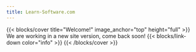 ```yaml
---
title: Learn-Software.com
---
```


{{< blocks/cover title="Welcome!" image_anchor="top" height="full" >}}
We are working in a new site version, come back soon!
{{< blocks/link-down color="info" >}}
{{< /blocks/cover >}}
